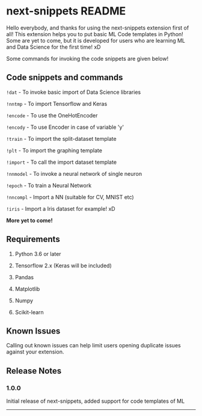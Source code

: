 # next-snippets README

Hello everybody, and thanks for using the next-snippets extension first of all! This extension helps you to put basic ML Code templates in Python! Some are yet to come, but it is developed for users who are learning ML and Data Science for the first time! xD

Some commands for invoking the code snippets are given below!

## Code snippets and commands

`!dat` - To invoke basic import of Data Science libraries

`!nntmp` - To import Tensorflow and Keras

`!encode` - To use the OneHotEncoder

`!encody` - To use Encoder in case of variable 'y'

`!train` - To import the split-dataset template

`!plt` - To import the graphing template

`!import` - To call the import dataset template

`!nnmodel` - To invoke a neural network of single neuron

`!epoch` - To train a Neural Network

`!nncompl` - Import a NN (suitable for CV, MNIST etc)

`!iris` - Import a Iris dataset for example! xD

**More yet to come!**


## Requirements

1. Python 3.6 or later

2. Tensorflow 2.x (Keras will be included)

3. Pandas

4. Matplotlib

5. Numpy

6. Scikit-learn

## Known Issues

Calling out known issues can help limit users opening duplicate issues against your extension.

## Release Notes

### 1.0.0

Initial release of next-snippets, added support for code templates of ML  

-----------------------------------------------------------------------------------------------------------
